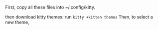 First, copy all these files into ~/.config/kitty.

then download kitty themes: run `kitty +kitten themes`
Then, to select a new theme,

